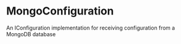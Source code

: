 # MongoConfiguration
An IConfiguration implementation for receiving configuration from a MongoDB database
